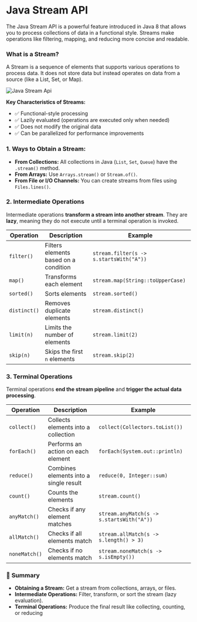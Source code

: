 # Java Stream API

The Java Stream API is a powerful feature introduced in Java 8 that allows you to process collections of data in a functional style. Streams make operations like filtering, mapping, and reducing more concise and readable.

### What is a Stream?
A Stream is a sequence of elements that supports various operations to process data. It does not store data but instead operates on data from a source (like a List, Set, or Map).

![Java Stream Api](diagrams/Java_Stream_Api.webp)

**Key Characteristics of Streams:**
- ✅ Functional-style processing
- ✅ Lazily evaluated (operations are executed only when needed)
- ✅ Does not modify the original data
- ✅ Can be parallelized for performance improvements

### 1. Ways to Obtain a Stream:
- **From Collections:** All collections in Java (`List`, `Set`, `Queue`) have the `.stream()` method.
- **From Arrays:** Use `Arrays.stream()` or `Stream.of()`.
- **From File or I/O Channels:** You can create streams from files using `Files.lines()`.

### 2. **Intermediate Operations**
Intermediate operations **transform a stream into another stream**. They are **lazy**, meaning they do not execute until a terminal operation is invoked.

| Operation   | Description                          | Example                      |
|------------|-------------------------------------|-----------------------------|
| `filter()`  | Filters elements based on a condition | `stream.filter(s -> s.startsWith("A"))` |
| `map()`     | Transforms each element            | `stream.map(String::toUpperCase)` |
| `sorted()`  | Sorts elements                     | `stream.sorted()` |
| `distinct()`| Removes duplicate elements         | `stream.distinct()` |
| `limit(n)`  | Limits the number of elements      | `stream.limit(2)` |
| `skip(n)`   | Skips the first `n` elements       | `stream.skip(2)` |

### 3. **Terminal Operations**
Terminal operations **end the stream pipeline** and **trigger the actual data processing**.

| Operation       | Description                  | Example                   |
|----------------|-------------------------------|--------------------------|
| `collect()`    | Collects elements into a collection | `collect(Collectors.toList())` |
| `forEach()`    | Performs an action on each element | `forEach(System.out::println)` |
| `reduce()`     | Combines elements into a single result | `reduce(0, Integer::sum)` |
| `count()`      | Counts the elements         | `stream.count()` |
| `anyMatch()`   | Checks if any element matches | `stream.anyMatch(s -> s.startsWith("A"))` |
| `allMatch()`   | Checks if all elements match | `stream.allMatch(s -> s.length() > 3)` |
| `noneMatch()`  | Checks if no elements match  | `stream.noneMatch(s -> s.isEmpty())` |

### 🔑 **Summary**
- **Obtaining a Stream:** Get a stream from collections, arrays, or files.
- **Intermediate Operations:** Filter, transform, or sort the stream (lazy evaluation).
- **Terminal Operations:** Produce the final result like collecting, counting, or reducing

